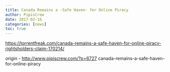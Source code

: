 ```yaml
---
title: Canada Remains a -Safe Haven- for Online Piracy
author: PipisCrew
date: 2017-02-16
categories: [news]
toc: true
---
```


https://torrentfreak.com/canada-remains-a-safe-haven-for-online-piracy-rightsholders-claim-170214/

origin - http://www.pipiscrew.com/?p=6727 canada-remains-a-safe-haven-for-online-piracy